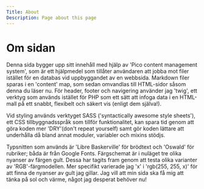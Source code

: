 ```yaml
---
Title: About
Description: Page about this page
---
```


Om sidan
==================

Denna sida bygger upp sitt innehåll med hjälp av 'Pico content management system', som är ett hjälpmedel som tillåter användaren att jobba mot filer istället för en databas vid uppbyggandet av en webbsida. Markdown filer sparas i en 'content' map, som sedan omvandlas till HTML-sidor såsom denna du läser nu. För header, footer och navigering använder jag 'twig', ett verktyg som används istället för PHP som ett sätt att infoga data i en HTML-mall på ett snabbt, flexibelt och säkert vis (enligt dem själva!). 

Vid styling används verktyget SASS ('syntactically awesome style sheets'), ett CSS tillbyggnadsspråk som tillför funktionalitet, kan spara tid genom att göra koden mer 'DRY'(don't repeat yourself) samt gör koden lättare att underhålla då bland annat moduler, variabler och mixins stödjs.

Typsnitten som används är 'Libre Baskerville' för brödtext och 'Oswald' för rubriker; båda är från Google Fonts. Färgschemat är i nuläget tre olika nyanser av färgen gult. Dessa har tagits fram genom att testa olika varianter av 'RGB'-färgmodellen. Mer specifikt varierade jag 'x' i 'rgb(255, 255, x)' för att finna de nyanser av gult jag gillar. Jag vill att min sida ska få mig att tänka på sol och värme, något jag desperat behöver nu!